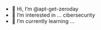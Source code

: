 - 👋 Hi, I’m @apt-get-zeroday
- 👀 I’m interested in ... cibersecurity
- 🌱 I’m currently learning ... 


<!---
apt-get-zeroday/apt-get-zeroday is a ✨ special ✨ repository because its `README.md` (this file) appears on your GitHub profile.
You can click the Preview link to take a look at your changes.
--->
